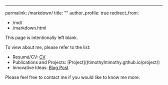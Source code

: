 ---
permalink: /markdown/
title: ""
author_profile: true
redirect_from: 
  - /md/
  - /markdown.html

This page is intentionally left blank.

To view about me, please refer to the list:

- Resumé/CV: [CV](timothyhtimothy.github.io/cv/)
- Publications and Projects: [Project]((timothyhtimothy.github.io/project/)
- Innovative Ideas: [Blog Post](timothyhtimothy.github.io/year-archive/)

Please feel free to contact me if you would like to know me more.
